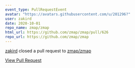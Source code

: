 ```yaml
---
event_type: PullRequestEvent
avatar: "https://avatars.githubusercontent.com/u/201296?"
user: zakird
date: 2020-10-01
repo_name: zmap/zmap
html_url: https://github.com/zmap/zmap/pull/626
repo_url: https://github.com/zmap/zmap
---
```


<a href='https://github.com/zakird' target='_blank'>zakird</a> closed a pull request to <a href='https://github.com/zmap/zmap' target='_blank'>zmap/zmap</a>

<a href='https://github.com/zmap/zmap/pull/626' target='_blank'>View Pull Request</a>